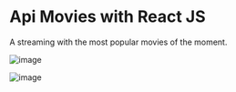 # Api Movies with React JS

A streaming with the most popular movies of the moment.

![image](https://user-images.githubusercontent.com/77743378/182514838-0c800fe9-541f-4cbc-8ffe-22ce38f71a74.png)


![image](https://user-images.githubusercontent.com/77743378/182514666-708d3dd0-cdff-4e2b-8da9-73c94a120ede.png)
